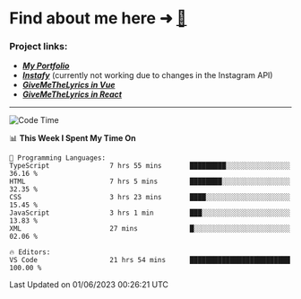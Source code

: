 # Find about me here ➜ [🧑](https://pauabella.dev)

### Project links:
- ***[My Portfolio](https://pauabella.dev)***
- ***[Instafy](https://instafy.me)*** (currently not working due to changes in the Instagram API)
- ***[GiveMeTheLyrics in Vue](https://lyrics.pauabella.dev)***
- ***[GiveMeTheLyrics in React](https://pauabella.dev/GiveMeTheLyrics)***

---
<!--START_SECTION:waka-->
![Code Time](http://img.shields.io/badge/Code%20Time-2%2C189%20hrs%2044%20mins-blue)

📊 **This Week I Spent My Time On** 

```text
💬 Programming Languages: 
TypeScript               7 hrs 55 mins       █████████░░░░░░░░░░░░░░░░   36.16 % 
HTML                     7 hrs 5 mins        ████████░░░░░░░░░░░░░░░░░   32.35 % 
CSS                      3 hrs 23 mins       ████░░░░░░░░░░░░░░░░░░░░░   15.45 % 
JavaScript               3 hrs 1 min         ███░░░░░░░░░░░░░░░░░░░░░░   13.83 % 
XML                      27 mins             █░░░░░░░░░░░░░░░░░░░░░░░░   02.06 % 

🔥 Editors: 
VS Code                  21 hrs 54 mins      █████████████████████████   100.00 % 
```


 Last Updated on 01/06/2023 00:26:21 UTC
<!--END_SECTION:waka-->
